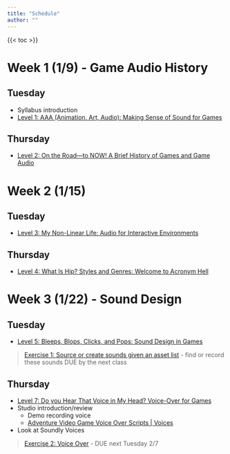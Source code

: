 ```yaml
---
title: "Schedule"
author: ""
---
```


{{< toc >}}



# Week 1 (1/9) - Game Audio History

## Tuesday

- Syllabus introduction
- [Level 1: AAA \(Animation, Art, Audio\): Making Sense of Sound for Games](../lectures/week-1/level-1/)


## Thursday

- [Level 2: On the Road—to NOW! A Brief History of Games and Game Audio](../lectures/week-1/level-2/)

# Week 2 (1/15)

## Tuesday

- [Level 3: My Non-Linear Life: Audio for Interactive Environments](../lectures/week-2/level-3/)

## Thursday

- [Level 4: What Is Hip? Styles and Genres: Welcome to Acronym Hell](../lectures/week-2/level-4/)

# Week 3 (1/22) - Sound Design

## Tuesday

- [Level 5: Bleeps, Blops, Clicks, and Pops: Sound Design in Games](../lectures/week-3/level-5/)

> [Exercise 1: Source or create sounds given an asset list](../assignments/exercises/exercise-1/) - find or record these sounds
> DUE by the next class

## Thursday

- [Level 7: Do you Hear That Voice in My Head? Voice-Over for Games](../lectures/week-4/level-7/)
- Studio introduction/review
  - Demo recording voice
  - [Adventure Video Game Voice Over Scripts | Voices](https://www.voices.com/blog/adventure-video-game-voice-over-scripts/)
- Look at Soundly Voices

> [Exercise 2: Voice Over](../assignments/exercises/exercise-3/) - DUE next Tuesday 2/7

<!-- 
# Week 4 (1/29)

## Tuesday

- [VO Editing](../lectures/week-4/vo-editing/)
- more studio time/instruction for those who need it

## Thursday

- [Level 6: Compose Yourself! The Art of Composing for Games](../lectures/week-6/level-6/)
- Some game music analysis from https://www.youtube.com/watch?v=DtHLMGiQlJw&list=PL-ZQIvQFPv4J_32ofFpI5Nd-WCk88rAC4

> Exercise 3: Compose a short game music composition with multiple loops - DUE next Tuesday 2/7

# Week 5 (2/5)

## Tuesday

- editing trick:
  - make time selection
  - command + drag to copy time selection of item to another place
- Alternate Freesound searching
  - [Timbral Searching](https://andyp103.github.io/FreesoundTimbralSearch/)
> Project 1: Game Scene sound design

## Thursday

- work on cutscene sound design

# Week 6 (2/12)

## Tuesday

- work on cutscene sound design


## Thursday

- Project 1 due - watch game clips in class
  - who wants to explain some of their session?


# Week 7 (2/19) - Audio Implementation

## Tuesday

- When exporting from Reaper make sure not to clip. You can set a limiter on render, but this may result in bad sounding SFX because of compression.
- [Game Audio with Unity and Wwise Part 1: Intro and Installation](../lectures/week-7/part-1-intro-and-installation/)

> [Project 2: First Person actions in Wwise]() - DUE 3/21, after spring break

## Thursday

- [Part 2: Let there be Sound!](../lectures/week-7/part-2-let-there-be-sound/)

# Week 8 (2/26)

## Tuesday

- Answer questions
- Finish [Part 2: Let there be Sound!](../lectures/week-7/part-2-let-there-be-sound/)

## Thursday

- This section is important, so we'll stay here and make sure everyone can get to this point.
- Finally finish [Part 2: Let there be Sound!](../lectures/week-7/part-2-let-there-be-sound/)

# Week 9 (3/4)

## Tuesday

- if you're still having a problem:
  - check that you have the "Cinemachine" package installed.
  - Create a new project with the "First Person Core" template from the Unity Hub, then re-implement Wwise.
- Finally finish [Part 2: Let there be Sound!](../lectures/week-7/part-2-let-there-be-sound/)

> Assignment for next class: screen recording of all of this working.

## Thursday

- [Part 2: last steps](../lectures/week-7/part-2-let-there-be-sound/#our-first-sound)
  - Add the event to a soundbank
  - trigger the soundbank from Unity

<!-- > Another implementation project will be due at the end of week 12, one game scene including first-person actions, ambiance, etc. Make sure it covers all the elements we learned from the Wagner videos: random containers, switches, states, game states, blend containers, audio buses, mixing, and reverb zones. Use a scene from one of the example games you found. -->

<!-- 
# Week 10 (3/111)

- Spring Break - No Classes

# Week 11 (3/18)

## Tuesday

- See short assignment due next Thursday.
  - Add MacOS build support to your Unity install if necessary.
  - Build your project for Mac (Intel 64) and upload to OneDrive for sharing.
- [Part 3: Position, Attenuation, and Profiling](../lectures/week-9/part-3-position-attenuation-profiling)

## Thursday

- [Part 3: Position, Attenuation, and Profiling](../lectures/week-9/part-3-position-attenuation-profiling)

# Week 12 (3/25)

## Tuesday

- Finish the last few parts of part 3
- [Game Audio with Unity and Wwise Part 4: Random Containers, Switches and Basic Scripting](../lectures/week-12/part-4-random-containers/)

## Thursday

- [Game Audio with Unity and Wwise Part 4: Random Containers, Switches and Basic Scripting](../lectures/week-12/part-4-random-containers/)

<!-- [(116) Game Audio with Unity and Wwise Part 5: Position Types, States, Game Parameters and Blend Containers - YouTube](https://www.youtube.com/watch?v=9HnVMWix0Sw&list=PLzlEBXWjqM97U5rHMERc82sTXRBoSB_Fu&index=5) -->


<!-- 
# Week 13 (4/1)

## Tuesday

- [Game Audio with Unity and Wwise Part 4: Random Containers, Switches and Basic Scripting](../lectures/week-12/part-4-random-containers/)

<!-- [(116) Game Audio with Unity and Wwise Part 6: Audio Buses, Mixing, and Reverb Zones - YouTube](https://www.youtube.com/watch?v=st9YiYqDWV0&list=PLzlEBXWjqM97U5rHMERc82sTXRBoSB_Fu&index=6) -->

<!-- 
## Thursday

- [Game Audio with Unity and Wwise Part 4: Random Containers, Switches and Basic Scripting](../lectures/week-12/part-4-random-containers/)

<!-- [(116) Game Audio with Unity and Wwise Part 7: Interactive Music - YouTube](https://www.youtube.com/watch?v=dPWLq48cBOo&list=PLzlEBXWjqM97U5rHMERc82sTXRBoSB_Fu&index=7) -->

<!--
# Week 14 (4/8)

## Tuesday

- start working on projects while finishing these lessons
- [Possible games](../lectures/week-14/possible-games/)

## Thursday

- Meet to work on projects

# Week 15 (4/15)

## Tuesday

- Meet to work on projects
- show everyone a short lesson on interactive music

## Thursday

- Meet to work on projects

# Week 16 (4/222)

- Work on projects in class

> Exam - May 2, 1:00 pm – 3:00 pm

